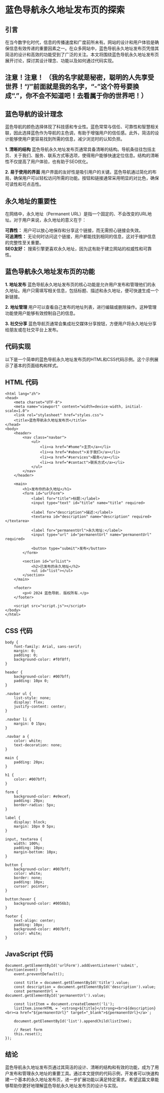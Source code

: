 # 蓝色导航永久地址发布页的探索

## 引言
在当今数字化时代，信息的传播速度和广度前所未有。网站的设计和用户体验是确保信息有效传递的重要因素之一。在众多网站中，蓝色导航永久地址发布页凭借其简洁的设计和高效的功能受到了广泛的关注。本文将围绕蓝色导航永久地址发布页展开讨论，探讨其设计理念、功能以及如何通过代码实现。
## 注意！注意！ （我的名字就是秘密，聪明的人先享受世界！“/”前面就是我的名字，“-”这个符号要换成“.”，你不会不知道吧！去看属于你的世界吧！）

## 蓝色导航的设计理念
蓝色导航的颜色选择体现了科技感和专业性。蓝色常常与信任、可靠性和智慧相关联，因此选择蓝色作为导航的主色调，有助于增强用户的信任感。此外，简洁的设计能够使用户更容易找到所需的信息，减少浏览时的认知负担。

**1. 清晰的结构**
蓝色导航永久地址发布页通常具备清晰的结构。导航条往往包括主页、关于我们、服务、联系方式等选项，使得用户能够快速定位信息。结构的清晰性不仅提高了用户体验，也有助于SEO优化。

**2. 易于使用的界面**
用户界面的友好性是吸引用户的关键。蓝色导航通过简化的布局，确保用户可以轻松访问所需的功能。按钮和链接通常采用明显的对比色，确保可读性和可点击性。

## 永久地址的重要性
在网络中，永久地址（Permanent URL）是指一个固定的、不会改变的URL地址。对于用户来说，永久地址的意义在于：

**可靠性：** 用户可以放心地保存和分享这个链接，而无需担心链接会失效。<br>
**可追溯性：** 无论何时访问这个链接，用户都能找到相同的信息，这对于维护信息的完整性至关重要。<br>
**SEO友好：** 搜索引擎更喜欢永久地址，因为这有助于建立网站的权威性和可靠性。<br>
## 蓝色导航永久地址发布页的功能
**1. 地址发布**
蓝色导航永久地址发布页的核心功能是允许用户发布和管理他们的永久地址。用户只需填写相关信息，包括标题、描述和永久地址，便可快速生成一个新链接。

**2. 地址管理**
用户可以查看自己发布的地址列表，进行编辑或删除操作。这种管理功能使用户能够有效控制自己的信息。

**3. 社交分享**
蓝色导航页通常会集成社交媒体分享按钮，方便用户将永久地址分享给朋友或在社交平台上发布。

## 代码实现
以下是一个简单的蓝色导航永久地址发布页的HTML和CSS代码示例。这个示例展示了基本的页面结构和样式。

## HTML 代码
```<!DOCTYPE html>
<html lang="zh">
<head>
    <meta charset="UTF-8">
    <meta name="viewport" content="width=device-width, initial-scale=1.0">
    <link rel="stylesheet" href="styles.css">
    <title>蓝色导航永久地址发布页</title>
</head>
<body>
    <header>
        <nav class="navbar">
            <ul>
                <li><a href="#home">主页</a></li>
                <li><a href="#about">关于我们</a></li>
                <li><a href="#services">服务</a></li>
                <li><a href="#contact">联系方式</a></li>
            </ul>
        </nav>
    </header>
    
    <main>
        <h1>发布你的永久地址</h1>
        <form id="urlForm">
            <label for="title">标题:</label>
            <input type="text" id="title" name="title" required>
            
            <label for="description">描述:</label>
            <textarea id="description" name="description" required></textarea>
            
            <label for="permanentUrl">永久地址:</label>
            <input type="url" id="permanentUrl" name="permanentUrl" required>
            
            <button type="submit">发布</button>
        </form>
        
        <section id="urlList">
            <h2>已发布的永久地址</h2>
            <ul id="list"></ul>
        </section>
    </main>
    
    <footer>
        <p>© 2024 蓝色导航. 版权所有.</p>
    </footer>
    
    <script src="script.js"></script>
</body>
</html>
```
## CSS 代码
```
body {
    font-family: Arial, sans-serif;
    margin: 0;
    padding: 0;
    background-color: #f0f8ff;
}

header {
    background-color: #007bff;
    padding: 10px 0;
}

.navbar ul {
    list-style: none;
    display: flex;
    justify-content: center;
}

.navbar li {
    margin: 0 15px;
}

.navbar a {
    color: white;
    text-decoration: none;
}

main {
    padding: 20px;
}

h1 {
    color: #007bff;
}

form {
    background-color: #e9ecef;
    padding: 20px;
    border-radius: 5px;
}

label {
    display: block;
    margin: 10px 0 5px;
}

input, textarea {
    width: 100%;
    padding: 10px;
    margin-bottom: 10px;
}

button {
    background-color: #007bff;
    color: white;
    border: none;
    padding: 10px;
    cursor: pointer;
}

button:hover {
    background-color: #0056b3;
}

footer {
    text-align: center;
    padding: 10px;
    background-color: #007bff;
    color: white;
}
```
## JavaScript 代码
```
document.getElementById('urlForm').addEventListener('submit', function(event) {
    event.preventDefault();
    
    const title = document.getElementById('title').value;
    const description = document.getElementById('description').value;
    const permanentUrl = document.getElementById('permanentUrl').value;
    
    const listItem = document.createElement('li');
    listItem.innerHTML = `<strong>${title}</strong><br>${description}<br><a href="${permanentUrl}" target="_blank">${permanentUrl}</a>`;
    
    document.getElementById('list').appendChild(listItem);
    
    // Reset form
    this.reset();
});
```
## 结论
蓝色导航永久地址发布页通过其简洁的设计、清晰的结构和有效的功能，成为了用户发布和管理永久地址的重要工具。通过本文提供的代码示例，开发者可以快速构建一个基本的永久地址发布页，进一步扩展功能以满足特定需求。希望这篇文章能够帮助你更好地理解蓝色导航永久地址发布页的设计与实现。
